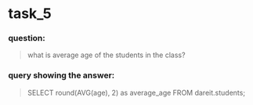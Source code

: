 # task_5

### question:
> what is average age of the students in the class?

### query showing the answer:
> 
> SELECT round(AVG(age), 2) as average_age
> FROM dareit.students;
> 
